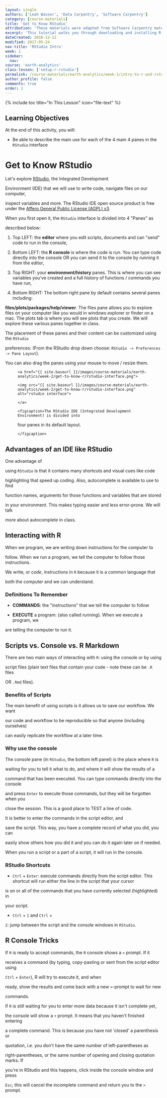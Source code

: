 ```yaml
---
layout: single
authors: ['Leah Wasser', 'Data Carpentry', 'Software Carpentry']
category: [course-materials]
title: 'Get to Know RStudio'
attribution: 'These materials were adapted from Software Carpentry materials by Earth Lab.'
excerpt: 'This tutorial walks you through downloading and installing R and RStudio on your computer.'
dateCreated: 2016-12-12
modified: 2017-05-24
nav-title: 'RStudio Intro'
week: 1
sidebar:
  nav:
course: 'earth-analytics'
class-lesson: ['setup-r-rstudio']
permalink: /course-materials/earth-analytics/week-1/intro-to-r-and-rstudio/
author_profile: false
comments: true
order: 2
---
```




{% include toc title="In This Lesson" icon="file-text" %}





<div class='notice--success' markdown="1">



## <i class="fa fa-graduation-cap" aria-hidden="true"></i> Learning Objectives

At the end of this activity, you will:



* Be able to describe the main use for each of the 4 main 4 panes in the `RStudio` interface



</div>



# Get to Know RStudio



Let's explore [RStudio](https://www.rstudio.com/), the Integrated Development

Environment (IDE) that we will use to write code, navigate files on our computer,

inspect variables and more. The RStudio IDE open source product is free under the [Affero General Public License (AGPL) v3](https://www.gnu.org/licenses/agpl-3.0.en.html).



When you first open it, the `RStudio` interface is divided into 4 "Panes" as

described below:



1. Top LEFT: the **editor** where you edit scripts, documents and can "send" code to run in the console,

2. Bottom LEFT: the **R console** is where the code is run. You can type code directly into the console OR you can send it to the console by running it from the editor,

3. Top RIGHT: your **environment/history** panes. This is where you can see variables you've created and a full history of functions / commands you have run,

4. Bottom RIGHT: The bottom right pane by default contains several panes including:

**files/plots/packages/help/viewer**. The files pane allows you to explore files on your computer like you would in windows explorer or finder on a mac. The plots tab is where you will see plots that you create. We will explore these various panes together in class.



The placement of these panes and their content can be customized using the `RStudio`

preferences: (From the RStudio drop down choose: `RStudio -> Preferences -> Pane Layout`).

You can also drag the panes using your mouse to move / resize them.



<figure>

	<a href="{{ site.baseurl }}/images/course-materials/earth-analytics/week-2/get-to-know-r/rstudio-interface.png">

	<img src="{{ site.baseurl }}/images/course-materials/earth-analytics/week-2/get-to-know-r/rstudio-interface.png" alt="rstudio interface">

	</a>

	<figcaption>The RStudio IDE (Integrated Development Environment) is divided into

  four panes in its default layout.

	</figcaption>

</figure>



## Advantages of an IDE like RStudio

One advantage of

using `RStudio` is that it contains many shortcuts and visual cues like code

highlighting that speed up coding. Also, autocomplete is available to use to find

function names, arguments for those functions and variables that are stored

in your environment. This makes typing easier and less error-prone. We will talk

more about autocomplete in class.



## Interacting with R



When we program, we are writing down instructions for the computer to

follow. When we run a program, we tell the computer to follow those instructions.

We write, or *code*, instructions in `R` because it is a common language that

both the computer and we can understand.



### Definitions To Remember



* **COMMANDS**: the "instructions" that we tell the computer to follow

* **EXECUTE** a program: (also called *running*). When we execute a program, we

are telling the computer to run it.



## Scripts vs. Console vs. R Markdown



There are two main ways of interacting with `R`: using the console or by using

script files (plain text files that contain your code - note these can be `.R` files

OR `.Rmd` files).



### Benefits of Scripts

The main benefit of using scripts is it allows us to save our workflow. We want

our code and workflow to be reproducible so that anyone (including ourselves)

can easily replicate the workflow at a later time.



### Why use the console

The console pane (in `RStudio`, the bottom left panel) is the place where `R` is

waiting for you to tell it what to do, and where it will show the results of a

command that has been executed. You can type commands directly into the console

and press `Enter` to execute those commands, but they will be forgotten when you

close the session. This is a good place to TEST a line of code.



It is better to enter the commands in the script editor, and

save the script. This way, you have a complete record of what you did, you can

easily show others how you did it and you can do it again later on if needed.

When you run a script or a part of a script, it will run in the console.



### RStudio Shortcuts



* <kbd>`Ctrl`</kbd> + <kbd>`Enter`</kbd>: execute commands directly from the script editor. This shortcut will run either the line in the script that your cursor

is on or all of the commands that you have currently selected (highlighted) in

your script.

* <kbd>`Ctrl`</kbd> + <kbd>`1`</kbd> and <kbd>`Ctrl`</kbd> +

<kbd>`2`</kbd>: jump between the script and the console windows in `RStudio`.



## R Console Tricks



If `R` is ready to accept commands, the `R` console shows a `>` prompt. If it

receives a command (by typing, copy-pasting or sent from the script editor using

<kbd>`Ctrl`</kbd> + <kbd>`Enter`</kbd>), R will try to execute it, and when

ready, show the results and come back with a new `>`-prompt to wait for new

commands.



If `R` is still waiting for you to enter more data because it isn't complete yet,

the console will show a `+` prompt. It means that you haven't finished entering

a complete command. This is because you have not 'closed' a parenthesis or

quotation, i.e. you don't have the same number of left-parentheses as

right-parentheses, or the same number of opening and closing quotation marks. If

you're in RStudio and this happens, click inside the console window and press

`Esc`; this will cancel the incomplete command and return you to the `>` prompt.

